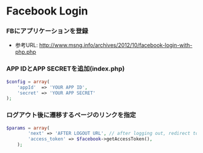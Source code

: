 Facebook Login
=====================

### FBにアプリケーションを登録
- 参考URL: http://www.msng.info/archives/2012/10/facebook-login-with-php.php

### APP IDとAPP SECRETを追加(index.php)
```php
$config = array(
    'appId'  => 'YOUR APP ID',
    'secret' => 'YOUR APP SECRET'
);
```

### ログアウト後に遷移するページのリンクを指定

```php
$params = array(
        'next' => 'AFTER LOGOUT URL', // after logging out, redirect to this link.
        'access_token' => $facebook->getAccessToken(),
    );
```
